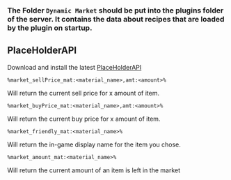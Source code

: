### The Folder `Dynamic Market` should be put into the plugins folder of the server. It contains the data about recipes that are loaded by the plugin on startup.

## PlaceHolderAPI
Download and install the latest [PlaceHolderAPI](https://www.spigotmc.org/resources/placeholderapi.6245/)

    %market_sellPrice_mat:<material_name>,amt:<amount>%

Will return the current sell price for x amount of item.

    %market_buyPrice_mat:<material_name>,amt:<amount>%

Will return the current buy price for x amount of item.

    %market_friendly_mat:<material_name>%

Will return the in-game display name for the item you chose.
    
    %market_amount_mat:<material_name>%

Will return the current amount of an item is left in the market

